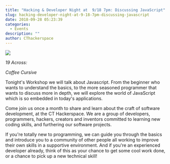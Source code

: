 ```yaml
---
title: "Hacking & Developer Night at  9/18 7pm: Discussing JavaScript"
slug: hacking-developer-night-at-9-18-7pm-discussing-javascript
date: 2018-09-28 05:23:39
categories:
  - Events
description: ""
author: CThackerspace
---
```



![](/uploads/2018/09/crossword-puzzle-crop-150x150.jpg)

_19 Across:_

_Coffee Cursive_

Tonight's Workshop we will talk about Javascript. From the beginner who wants to understand the basics, to the more seasoned programmer that wants to discuss more in depth, we will explore the world of JavaScript which is so embedded in today's applications.

Come join us once a month to share and learn about the craft of software development, at the CT Hackerspace. We are a group of developers, programmers, hackers, creators and inventors committed to learning new coding skills, and furthering our software projects.

If you're totally new to programming, we can guide you through the basics and introduce you to a community of other people all working to improve their own skills in a supportive environment. And if you're an experienced developer already, think of this as your chance to get some cool work done, or a chance to pick up a new technical skill!
